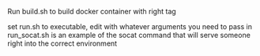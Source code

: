 

Run build.sh to build docker container with right tag

set run.sh to executable, edit with whatever arguments you need to pass in
run_socat.sh is an example of the socat command that will serve someone right into the correct environment 
